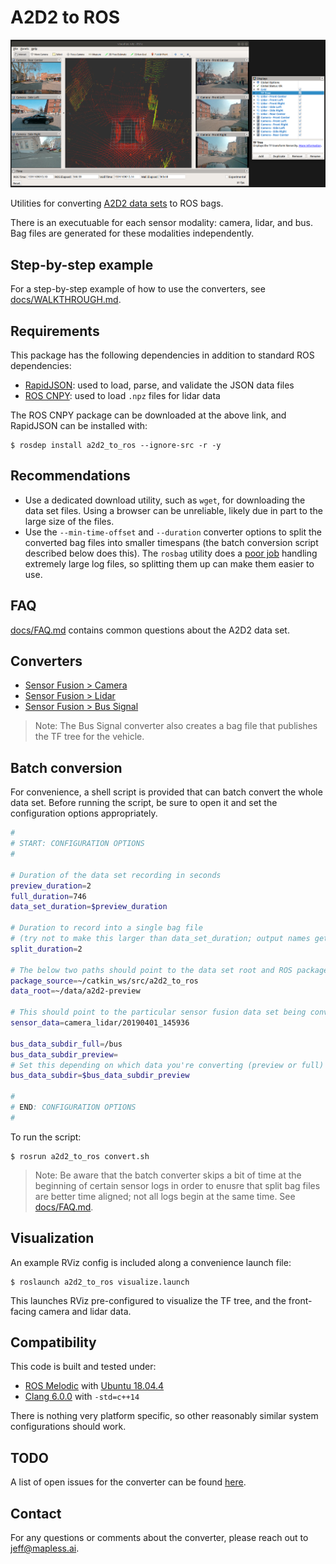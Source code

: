 # A2D2 to ROS

![Dataset visualization](media/a2d2.png "Dataset visualization")

Utilities for converting [A2D2 data sets](https://www.a2d2.audi/) to ROS bags.

There is an executuable for each sensor modality: camera, lidar, and bus. Bag files are generated for these modalities independently.

## Step-by-step example

For a step-by-step example of how to use the converters, see [docs/WALKTHROUGH.md](docs/WALKTHROUGH.md).

## Requirements

This package has the following dependencies in addition to standard ROS dependencies:

* [RapidJSON](https://rapidjson.org/): used to load, parse, and validate the JSON data files
* [ROS CNPY](https://gitlab.com/MaplessAI/external/ros_cnpy): used to load `.npz` files for lidar data

The ROS CNPY package can be downloaded at the above link, and RapidJSON can be installed with:

```console
$ rosdep install a2d2_to_ros --ignore-src -r -y
```

## Recommendations

* Use a dedicated download utility, such as `wget`, for downloading the data set files. Using a browser can be unreliable, likely due in part to the large size of the files.
* Use the `--min-time-offset` and `--duration` converter options to split the converted bag files into smaller timespans (the batch conversion script described below does this). The `rosbag` utility does a [poor job](https://github.com/ros/ros_comm/issues/117) handling extremely large log files, so splitting them up can make them easier to use.

## FAQ

[docs/FAQ.md](docs/FAQ.md) contains common questions about the A2D2 data set.

## Converters

* [Sensor Fusion > Camera](docs/CAMERA_CONVERTER.md)
* [Sensor Fusion > Lidar](docs/LIDAR_CONVERTER.md)
* [Sensor Fusion > Bus Signal](docs/BUS_SIGNAL_CONVERTER.md)

> Note: The Bus Signal converter also creates a bag file that publishes the TF tree for the vehicle.

## Batch conversion

For convenience, a shell script is provided that can batch convert the whole data set. Before running the script, be sure to open it and set the configuration options appropriately.

```bash
#
# START: CONFIGURATION OPTIONS
#

# Duration of the data set recording in seconds
preview_duration=2
full_duration=746
data_set_duration=$preview_duration

# Duration to record into a single bag file
# (try not to make this larger than data_set_duration; output names get confusing otherwise)
split_duration=2

# The below two paths should point to the data set root and ROS package
package_source=~/catkin_ws/src/a2d2_to_ros
data_root=~/data/a2d2-preview

# This should point to the particular sensor fusion data set being converted
sensor_data=camera_lidar/20190401_145936

bus_data_subdir_full=/bus
bus_data_subdir_preview=
# Set this depending on which data you're converting (preview or full)
bus_data_subdir=$bus_data_subdir_preview

#
# END: CONFIGURATION OPTIONS
#
```

To run the script:

```console
$ rosrun a2d2_to_ros convert.sh
```

> Note: Be aware that the batch converter skips a bit of time at the beginning of certain sensor logs in order to enusre that split bag files are better time aligned; not all logs begin at the same time. See [docs/FAQ.md](docs/FAQ.md).

## Visualization

An example RViz config is included along a convenience launch file:

```console
$ roslaunch a2d2_to_ros visualize.launch
```

This launches RViz pre-configured to visualize the TF tree, and the front-facing camera and lidar data.

## Compatibility

This code is built and tested under:

* [ROS Melodic](https://wiki.ros.org/melodic) with [Ubuntu 18.04.4](http://releases.ubuntu.com/18.04/)
* [Clang 6.0.0](https://releases.llvm.org/6.0.0/tools/clang/docs/ReleaseNotes.html) with `-std=c++14`

There is nothing very platform specific, so other reasonably similar system configurations should work.

## TODO

A list of open issues for the converter can be found [here](https://gitlab.com/MaplessAI/external/a2d2_to_ros/-/issues).

## Contact

For any questions or comments about the converter, please reach out to <jeff@mapless.ai>.
